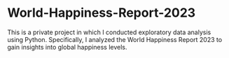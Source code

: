 # World-Happiness-Report-2023
This is a private project in which I conducted exploratory data analysis using Python. Specifically, I analyzed the World Happiness Report 2023 to gain insights into global happiness levels. 
